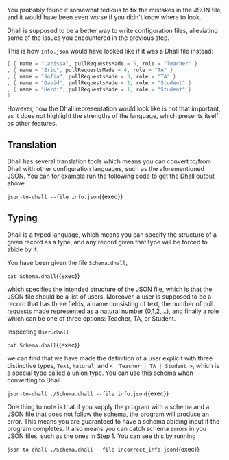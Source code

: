 You probably found it somewhat tedious to fix the mistakes in the JSON file, and it would have been even worse if you didn't know where to look.

Dhall is supposed to be a better way to write configuration files, alleviating some of the issues you encountered in the previous step.

This is how `info.json` would have looked like if it was a Dhall file instead:

```c
[ { name = "Larissa", pullRequestsMade = 5, role = "Teacher" }
, { name = "Eric", pullRequestsMade = 4, role = "TA" }
, { name = "Sofia", pullRequestsMade = 3, role = "TA" }
, { name = "David", pullRequestsMade = 2, role = "Student" }
, { name = "Herdi", pullRequestsMade = 1, role = "Student" }
]
```

However, how the Dhall representation would look like is not that important, as it does not highlight the strengths of the language, which presents itself as other features.

## Translation
Dhall has several translation tools which means you can convert to/from Dhall with other configuration languages, such as the aforementioned JSON. You can for example run the following code to get the Dhall output above:

`json-to-dhall --file info.json`{{exec}}

## Typing

Dhall is a typed language, which means you can specify the structure of a given record as a type, and any record given that type will be forced to abide by it.

You have been given the file `Schema.dhall`,

`cat Schema.dhall`{{exec}}

 which specifies the intended structure of the JSON file, which is that the JSON file should be a list of users. Moreover, a user is supposed to be a record that has three fields, a name consisting of text, the number of pull requests made represented as a natural number (0,1,2,...), and finally a role which can be one of three options: Teacher, TA, or Student.

Inspecting `User.dhall`

`cat Schema.dhall`{{exec}}

 we can find that we have made the definition of a user explicit with three distinctive types, `Text`, `Natural`, and `<  Teacher | TA | Student >`, which is a special type called a union type. You can use this schema when converting to Dhall.

`json-to-dhall ./Schema.dhall --file info.json`{{exec}}

One thing to note is that if you supply the program with a schema and a JSON file that does not follow the schema, the program will produce an error. This means you are guaranteed to have a schema abiding input if the program completes. It also means you can catch schema errors in you JSON files, such as the ones in Step 1. You can see this by running

`json-to-dhall ./Schema.dhall --file incorrect_info.json`{{exec}}